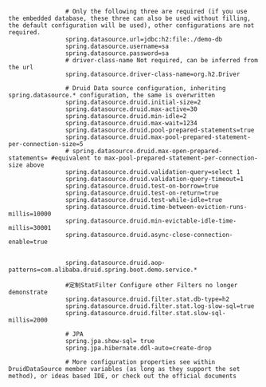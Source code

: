 					# Only the following three are required (if you use the embedded database, these three can also be used without filling, the default configuration will be used), other configurations are not required.
					spring.datasource.url=jdbc:h2:file:./demo-db
					spring.datasource.username=sa
					spring.datasource.password=sa
					# driver-class-name Not required, can be inferred from the url
					spring.datasource.driver-class-name=org.h2.Driver

					# Druid Data source configuration, inheriting spring.datasource.* configuration, the same is overwritten
					spring.datasource.druid.initial-size=2
					spring.datasource.druid.max-active=30
					spring.datasource.druid.min-idle=2
					spring.datasource.druid.max-wait=1234
					spring.datasource.druid.pool-prepared-statements=true
					spring.datasource.druid.max-pool-prepared-statement-per-connection-size=5
					# spring.datasource.druid.max-open-prepared-statements= #equivalent to max-pool-prepared-statement-per-connection-size above
					spring.datasource.druid.validation-query=select 1
					spring.datasource.druid.validation-query-timeout=1
					spring.datasource.druid.test-on-borrow=true
					spring.datasource.druid.test-on-return=true
					spring.datasource.druid.test-while-idle=true
					spring.datasource.druid.time-between-eviction-runs-millis=10000
					spring.datasource.druid.min-evictable-idle-time-millis=30001
					spring.datasource.druid.async-close-connection-enable=true


					spring.datasource.druid.aop-patterns=com.alibaba.druid.spring.boot.demo.service.*

					#定制StatFilter Configure other Filters no longer demonstrate
					spring.datasource.druid.filter.stat.db-type=h2
					spring.datasource.druid.filter.stat.log-slow-sql=true
					spring.datasource.druid.filter.stat.slow-sql-millis=2000

					# JPA
					spring.jpa.show-sql= true
					spring.jpa.hibernate.ddl-auto=create-drop

					# More configuration properties see within DruidDataSource member variables (as long as they support the set method), or ideas based IDE, or check out the official documents
